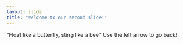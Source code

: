 ```yaml
---
layout: slide
title: "Welcome to our second slide!"
---
```


"Float like a butterfly, sting like a bee"
Use the left arrow to go back!
